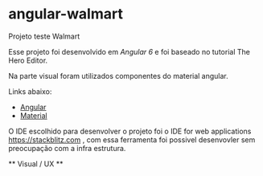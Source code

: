 # angular-walmart
Projeto teste Walmart

Esse projeto foi desenvolvido em *Angular 6* e foi baseado no tutorial The Hero Editor.

Na parte visual foram utilizados componentes do material angular.

Links abaixo:

* [Angular](https://angular.io/tutorial)
* [Material](https://material.angular.io) 

O IDE escolhido para desenvolver o projeto foi o IDE for web applications https://stackblitz.com , com essa ferramenta foi possivel desenvovler sem preocupação com a infra estrutura.

** Visual / UX **






